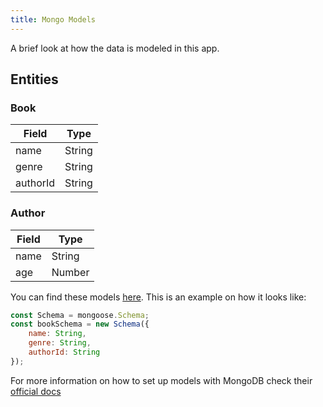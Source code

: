 ```yaml
---
title: Mongo Models
---
```


A brief look at how the data is modeled in this app.

## Entities

### Book
Field | Type
--- | ---
name | String
genre | String
authorId | String
### Author
Field | Type
--- | ---
name | String
age | Number

You can find these models [here](https://github.com/chmiiller/graphing/tree/main/server/models). This is an example on how it looks like:
```js
const Schema = mongoose.Schema;
const bookSchema = new Schema({
    name: String,
    genre: String,
    authorId: String
});
```

For more information on how to set up models with MongoDB check their [official docs](https://docs.mongodb.com/manual/core/data-modeling-introduction/)

